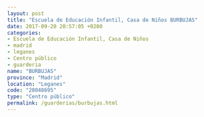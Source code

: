 ```yaml
---
layout: post
title: "Escuela de Educación Infantil, Casa de Niños BURBUJAS"
date: 2017-09-20 20:57:05 +0200
categories:
- Escuela de Educación Infantil, Casa de Niños
- madrid
- leganes
- Centro público
- guarderia
name: "BURBUJAS"
province: "Madrid"
location: "Leganes"
code: "28048695"
type: "Centro público"
permalink: /guarderias/burbujas.html
---
```


